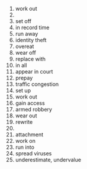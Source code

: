 1. work out
2. 
3. set off
4. in record time
5. run away
6. identity theft
7. overeat
8. wear off
9. replace with
10. in all
11. appear in court
12. prepay
13. traffic congestion
14. set up
15. work out
16. gain access
17. armed robbery
18. wear out
19. rewrite
20. 
21. attachment
22. work on
23. run into
24. spread viruses
25. underestimate, undervalue

